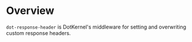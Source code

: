 # Overview

`dot-response-header` is DotKernel's middleware for setting and overwriting custom response headers.
